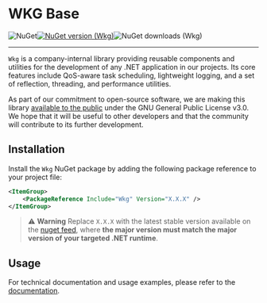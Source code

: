 # WKG Base

![NuGet](https://img.shields.io/badge/nuget-555555?style=for-the-badge&logo=nuget)[![NuGet version (Wkg)](https://img.shields.io/nuget/v/Wkg.svg?style=for-the-badge&label=Wkg)](https://www.nuget.org/packages/Wkg/)![NuGet downloads (Wkg)](https://img.shields.io/nuget/dt/Wkg?style=for-the-badge)

---

`Wkg` is a company-internal library providing reusable components and utilities for the development of any .NET application in our projects. Its core features include QoS-aware task scheduling, lightweight logging, and a set of reflection, threading, and performance utilities.

As part of our commitment to open-source software, we are making this library [available to the public](https://github.com/WKG-Software-GmbH/wkg-base) under the GNU General Public License v3.0. We hope that it will be useful to other developers and that the community will contribute to its further development.

## Installation

Install the `Wkg` NuGet package by adding the following package reference to your project file:

```xml
<ItemGroup>
    <PackageReference Include="Wkg" Version="X.X.X" />
</ItemGroup>
```

> :warning: **Warning**
> Replace `X.X.X` with the latest stable version available on the [nuget feed](https://www.nuget.org/packages/Wkg), where **the major version must match the major version of your targeted .NET runtime**.

## Usage

For technical documentation and usage examples, please refer to the [documentation](https://github.com/WKG-Software-GmbH/wkg-base/tree/main/docs/documentation.md).